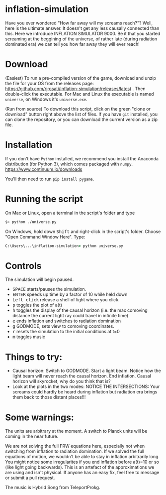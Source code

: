 # inflation-simulation
Have you ever wondered "How far away will my screams reach?"? Well, here is the ultimate answer. It doesn't get any less causally connected than this. Here we introduce INFLATION SIMULATOR 9000. Be it that you started screaming at the beggining of the universe, of rather late (during radiation dominated era) we can tell you how far away they will ever reach!

# Download
(Easiest) To run a pre-compiled version of the game, download and unzip the file for your OS from the releases page:
https://github.com/rjrosati/inflation-simulation/releases/latest . Then double-click the executable. For Mac and Linux the executable is named `universe`, on Windows it's `universe.exe`.

(Run from source)
To download this script, click on the green "clone or download" button right above the list of files. If you have `git` installed, you can clone the repository, or you can download the current version as a zip file.

# Installation
If you don't have `Python` installed, we recommend you install the Anaconda distribution (for Python 3), which comes packaged with `numpy`. https://www.continuum.io/downloads

You'll then need to run `pip install pygame`.

# Running the script
On Mac or Linux, open a terminal in the script's folder and type 
```bash
$> python ./universe.py
```

On Windows, hold down <kbd>Shift</kbd> and right-click in the script's folder. Choose "Open Command Window Here". Type:
```cmd
C:\Users\...\inflation-simulation> python universe.py
```

# Controls
The simulation will begin paused.
+ <kbd>SPACE</kbd> starts/pauses the simulation.
+ <kbd>ENTER</kbd> speeds up time by a factor of 10 while held down
+ <kbd class="mouse">Left click</kbd> release a shell of light where you click.
+ <kbd>p</kbd> toggles the plot of a(t) 
+ <kbd>h</kbd> toggles the display of the causal horizon (i.e. the max comoving distance the current light ray could travel in infinite time) 
+ <kbd>e</kbd> ends inflation and switches to radiation domination
+ <kbd>g</kbd> GODMODE, sets view to comoving coordinates.
+ <kbd>r</kbd> resets the simulation to the initial conditions at t=0
+ <kbd>m</kbd> toggles music 

# Things to try:

- Causal horizon:
Switch to GODMODE. Start a light beam. Notice how the light beam will never reach the causal horizon. End inflation. Causal horizon will skyrocket, why do you think that is?
- Look at the plots in the two modes: 
NOTICE THE INTERSECTIONS: Your screams could hardly be heard during inflation but radiation era brings them back to those distant places!!!

# Some warnings:
The units are arbitrary at the moment. A switch to Planck units will be coming in the near future.

We are not solving the full FRW equations here, especially not when switching from inflation to radiation domination.
If we solved the full equations of motion, we wouldn't be able to stay in inflation arbitrarily long.
You might notice some irregularites if you end inflation before a(t)=10 or so (like light going backwards).
This is an artefact of the approximations we are using and isn't physical. 
If anyone has an easy fix, feel free to message or submit a pull request.

The music is Hybrid Song from TeleportProkg.

